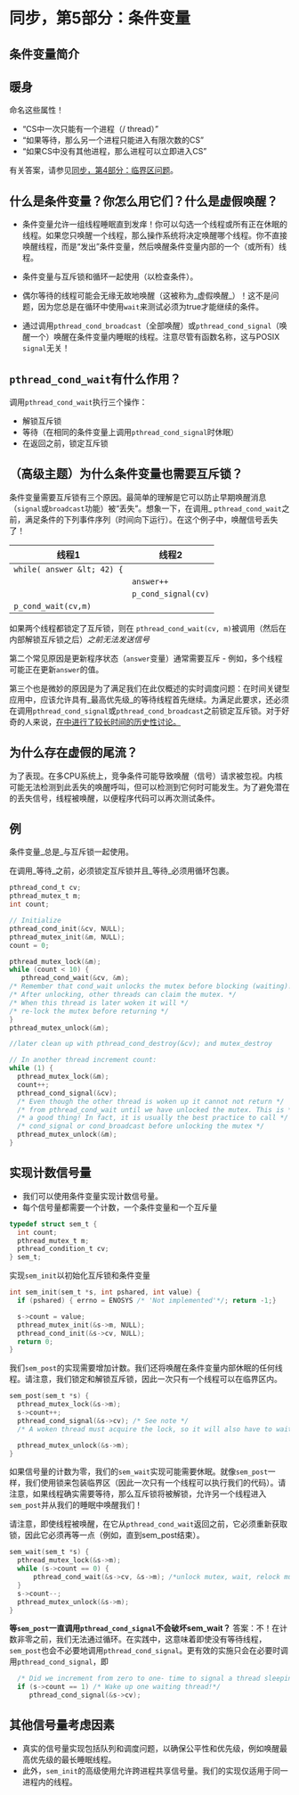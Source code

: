 # 同步，第5部分：条件变量

## 条件变量简介

## 暖身

命名这些属性！

*   “CS中一次只能有一个进程（/ thread）”
*   “如果等待，那么另一个进程只能进入有限次数的CS”
*   “如果CS中没有其他进程，那么进程可以立即进入CS”

有关答案，请参见[同步，第4部分：临界区问题](/angrave/SystemProgramming/wiki/Synchronization%2C-Part-4%3A-The-Critical-Section-Problem)。

## 什么是条件变量？你怎么用它们？什么是虚假唤醒？

*   条件变量允许一组线程睡眠直到发痒！你可以勾选一个线程或所有正在休眠的线程。如果您只唤醒一个线程，那么操作系统将决定唤醒哪个线程。你不直接唤醒线程，而是“发出”条件变量，然后唤醒条件变量内部的一个（或所有）线程。

*   条件变量与互斥锁和循环一起使用（以检查条件）。

*   偶尔等待的线程可能会无缘无故地唤醒（这被称为_虚假唤醒_）！这不是问题，因为您总是在循环中使用`wait`来测试必须为true才能继续的条件。

*   通过调用`pthread_cond_broadcast`（全部唤醒）或`pthread_cond_signal`（唤醒一个）唤醒在条件变量内睡眠的线程。注意尽管有函数名称，这与POSIX `signal`无关！

## `pthread_cond_wait`有什么作用？

调用`pthread_cond_wait`执行三个操作：

*   解锁互斥锁
*   等待（在相同的条件变量上调用`pthread_cond_signal`时休眠）
*   在返回之前，锁定互斥锁

## （高级主题）为什么条件变量也需要互斥锁？

条件变量需要互斥锁有三个原因。最简单的理解是它可以防止早期唤醒消息（`signal`或`broadcast`功能）被“丢失”。想象一下，在调用_ `pthread_cond_wait`之前，满足条件的下列事件序列（时间向下运行）。在这个例子中，唤醒信号丢失了！

| 线程1 | 线程2 |
| --- | --- |
| `while( answer &lt; 42) {` |  |
|  | `answer++` |
|  | `p_cond_signal(cv)` |
| `p_cond_wait(cv,m)` |  |

如果两个线程都锁定了互斥锁，则在 `pthread_cond_wait(cv, m)`被调用（然后在内部解锁互斥锁之后）_之前无法发送信号_

第二个常见原因是更新程序状态（`answer`变量）通常需要互斥 - 例如，多个线程可能正在更新`answer`的值。

第三个也是微妙的原因是为了满足我们在此仅概述的实时调度问题：在时间关键型应用中，应该允许具有_最高优先级_的等待线程首先继续。为满足此要求，还必须在调用`pthread_cond_signal`或`pthread_cond_broadcast`之前锁定互斥锁。对于好奇的人来说，[在](https://groups.google.com/forum/?hl=ky#!msg/comp.programming.threads/wEUgPq541v8/ZByyyS8acqMJ)[中进行了较长时间的历史性讨论。](https://groups.google.com/forum/?hl=ky#!msg/comp.programming.threads/wEUgPq541v8/ZByyyS8acqMJ)

## 为什么存在虚假的尾流？

为了表现。在多CP​​U系统上，竞争条件可能导致唤醒（信号）请求被忽视。内核可能无法检测到此丢失的唤醒呼叫，但可以检测到它何时可能发生。为了避免潜在的丢失信号，线程被唤醒，以便程序代码可以再次测试条件。

## 例

条件变量_总是_与互斥锁一起使用。

在调用_等待_之前，必须锁定互斥锁并且_等待_必须用循环包裹。

```c
pthread_cond_t cv;
pthread_mutex_t m;
int count;

// Initialize
pthread_cond_init(&cv, NULL);
pthread_mutex_init(&m, NULL);
count = 0;

pthread_mutex_lock(&m);
while (count < 10) {
   pthread_cond_wait(&cv, &m); 
/* Remember that cond_wait unlocks the mutex before blocking (waiting)! */
/* After unlocking, other threads can claim the mutex. */
/* When this thread is later woken it will */
/* re-lock the mutex before returning */
}
pthread_mutex_unlock(&m);

//later clean up with pthread_cond_destroy(&cv); and mutex_destroy 

// In another thread increment count:
while (1) {
  pthread_mutex_lock(&m);
  count++;
  pthread_cond_signal(&cv);
  /* Even though the other thread is woken up it cannot not return */
  /* from pthread_cond_wait until we have unlocked the mutex. This is */
  /* a good thing! In fact, it is usually the best practice to call */
  /* cond_signal or cond_broadcast before unlocking the mutex */
  pthread_mutex_unlock(&m);
}
```

## 实现计数信号量

*   我们可以使用条件变量实现计数信号量。
*   每个信号量都需要一个计数，一个条件变量和一个互斥量

```c
typedef struct sem_t {
  int count; 
  pthread_mutex_t m;
  pthread_condition_t cv;
} sem_t;
```

实现`sem_init`以初始化互斥锁和条件变量

```c
int sem_init(sem_t *s, int pshared, int value) {
  if (pshared) { errno = ENOSYS /* 'Not implemented'*/; return -1;}

  s->count = value;
  pthread_mutex_init(&s->m, NULL);
  pthread_cond_init(&s->cv, NULL);
  return 0;
}
```

我们`sem_post`的实现需要增加计数。我们还将唤醒在条件变量内部休眠的任何线程。请注意，我们锁定和解锁互斥锁，因此一次只有一个线程可以在临界区内。

```c
sem_post(sem_t *s) {
  pthread_mutex_lock(&s->m);
  s->count++;
  pthread_cond_signal(&s->cv); /* See note */
  /* A woken thread must acquire the lock, so it will also have to wait until we call unlock*/

  pthread_mutex_unlock(&s->m);
}
```

如果信号量的计数为零，我们的`sem_wait`实现可能需要休眠。就像`sem_post`一样，我们使用锁来包装临界区（因此一次只有一个线程可以执行我们的代码）。请注意，如果线程确实需要等待，那么互斥锁将被解锁，允许另一个线程进入`sem_post`并从我们的睡眠中唤醒我们！

请注意，即使线程被唤醒，在它从`pthread_cond_wait`返回之前，它必须重新获取锁，因此它必须再等一点（例如，直到sem_post结束）。

```c
sem_wait(sem_t *s) {
  pthread_mutex_lock(&s->m);
  while (s->count == 0) {
      pthread_cond_wait(&s->cv, &s->m); /*unlock mutex, wait, relock mutex*/
  }
  s->count--;
  pthread_mutex_unlock(&s->m);
}
```

**等`sem_post`一直调用`pthread_cond_signal`不会破坏sem_wait？** 答案：不！在计数非零之前，我们无法通过循环。在实践中，这意味着即使没有等待线程，`sem_post`也会不必要地调用`pthread_cond_signal`。更有效的实施只会在必要时调用`pthread_cond_signal`，即

```c
  /* Did we increment from zero to one- time to signal a thread sleeping inside sem_post */
  if (s->count == 1) /* Wake up one waiting thread!*/
     pthread_cond_signal(&s->cv);
```

## 其他信号量考虑因素

*   真实的信号量实现包括队列和调度问题，以确保公平性和优先级，例如唤醒最高优先级的最长睡眠线程。
*   此外，`sem_init`的高级使用允许跨进程共享信号量。我们的实现仅适用于同一进程内的线程。